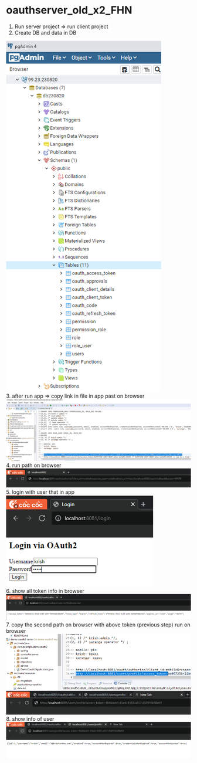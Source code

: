# oauthserver_old_x2_FHN

1. Run server project => run client project
2. Create DB and data in DB
<img src="/docs/h1.PNG" alt="RUN"/>
<br/>
3. after run app => copy link in file in app past on browser
<img src="/docs/h2.PNG" alt="RUN"/>
<br/>
4. run path on browser
<img src="/docs/h3.PNG" alt="RUN"/>
<br/>
5. login with user that in app 
<img src="/docs/h4.PNG" alt="RUN"/>
<br/>
6. show all token info in browser 
<img src="/docs/h5.PNG" alt="RUN"/>
<br/>
7. copy the second path on browser with above token (previous step) run on browser
<img src="/docs/h6.PNG" alt="RUN"/>
<br/>
<img src="/docs/h7.PNG" alt="RUN"/>
<br/>
8. show info of user
<img src="/docs/h8.PNG" alt="RUN"/>
<br/>